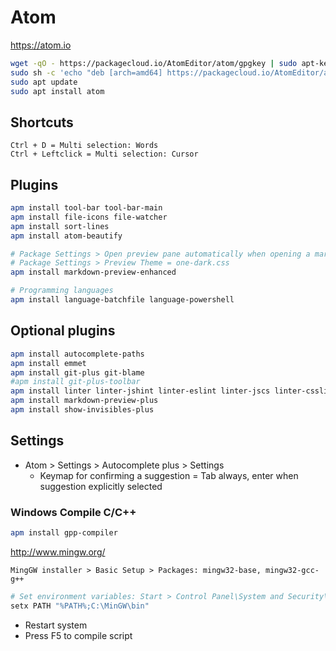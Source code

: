 # Atom

https://atom.io

```bash
wget -qO - https://packagecloud.io/AtomEditor/atom/gpgkey | sudo apt-key add -
sudo sh -c 'echo "deb [arch=amd64] https://packagecloud.io/AtomEditor/atom/any/ any main" > /etc/apt/sources.list.d/atom.list'
sudo apt update
sudo apt install atom
```

## Shortcuts

```text
Ctrl + D = Multi selection: Words
Ctrl + Leftclick = Multi selection: Cursor
```

## Plugins

```bash
apm install tool-bar tool-bar-main
apm install file-icons file-watcher
apm install sort-lines
apm install atom-beautify

# Package Settings > Open preview pane automatically when opening a markdown file = false
# Package Settings > Preview Theme = one-dark.css
apm install markdown-preview-enhanced

# Programming languages
apm install language-batchfile language-powershell
```

## Optional plugins

```bash
apm install autocomplete-paths
apm install emmet
apm install git-plus git-blame
#apm install git-plus-toolbar
apm install linter linter-jshint linter-eslint linter-jscs linter-csslint linter-sass-lint
apm install markdown-preview-plus
apm install show-invisibles-plus
```

## Settings

* Atom > Settings > Autocomplete plus > Settings
  - Keymap for confirming a suggestion = Tab always, enter when suggestion explicitly selected

### Windows Compile C/C++

```bash
apm install gpp-compiler
```

http://www.mingw.org/

```text
MingGW installer > Basic Setup > Packages: mingw32-base, mingw32-gcc-g++
```

```bash
# Set environment variables: Start > Control Panel\System and Security\System > Advanced System Settings > Environment Variables > Path
setx PATH "%PATH%;C:\MinGW\bin"
```

* Restart system
* Press F5 to compile script
